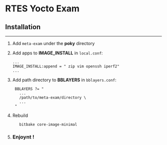 # RTES Yocto Exam

## Installation
___

1. Add `meta-exam` under the **poky** directory
2. Add apps to **IMAGE_INSTALL** in `local.conf`:

   ```
   ...
   IMAGE_INSTALL:append = " zip vim openssh iperf2"
   ...
   ```
3. Add path directory to **BBLAYERS**  in `bblayers.conf`:

   ```
    BBLAYERS ?= "
      ...
      /path/to/meta-exam/directory \
      ...
    "
   ```
4. Rebuild
   ```
      bitbake core-image-minimal
   ```
5. ### Enjoynt !